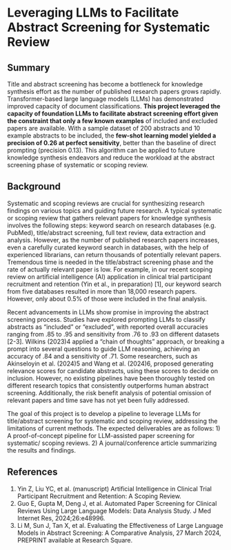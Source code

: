 # Leveraging LLMs to Facilitate Abstract Screening for Systematic Review

## Summary
Title and abstract screening has become a bottleneck for knowledge synthesis effort as the number of published research papers grows rapidly. Transformer-based large language models (LLMs) has demonstrated improved capacity of document classifications. **This project leveraged the capacity of foundation LLMs to facilitate abstract screening effort given the constraint that only a few known examples** of included and excluded papers are available. With a sample dataset of 200 abstracts and 10 example abstracts to be included, the **few-shot learning model yielded a precision of 0.26 at perfect sensitivity**, better than the baseline of direct prompting (precision 0.13). This algorithm can be applied to future knowledge synthesis endeavors and reduce the workload at the abstract screening phase of systematic or scoping review.


## Background

Systematic and scoping reviews are crucial for synthesizing research findings on various topics and guiding future research. A typical systematic or scoping review that gathers relevant papers for knowledge synthesis involves the following steps: keyword search on research databases (e.g. PubMed), title/abstract screening, full text review, data extraction and analysis. However, as the number of published research papers increases, even a carefully curated keyword search in databases, with the help of experienced librarians, can return thousands of potentially relevant papers. Tremendous time is needed in the title/abstract screening phase and the rate of actually relevant paper is low. For example, in our recent scoping review on artificial intelligence (AI) application in clinical trial participant recruitment and retention (Yin et al., in preparation) [1], our keyword search from five databases resulted in more than 18,000 research papers. However, only about 0.5% of those were included in the final analysis. 


Recent advancements in LLMs show promise in improving the abstract screening process. Studies have explored prompting LLMs to classify abstracts as “included” or “excluded”, with reported overall accuracies ranging from .85 to .95 and sensitivity from .76 to .93 on different datasets [2-3]. Wilkins (2023)4 applied a  “chain of thoughts” approach, or breaking a prompt into several questions to guide LLM reasoning, achieving an accuracy of .84 and a sensitivity of .71. Some researchers, such as Akinseloyin et al. (2024)5 and Wang et al. (2024)6, proposed generating relevance scores for candidate abstracts, using these scores to decide on inclusion. However, no existing pipelines have been thoroughly tested on different research topics that consistently outperforms human abstract screening. Additionally, the risk benefit analysis of potential omission of relevant papers and time save has not yet been fully addressed.


The goal of this project is to develop a pipeline to leverage LLMs for title/abstract screening for systematic and scoping review, addressing the limitations of current methods.  The expected deliverables are as follows: 1) A proof-of-concept pipeline for LLM-assisted paper screening for systematic/ scoping reviews. 2) A journal/conference article summarizing the results and findings.




## References

1. Yin Z, Liu YC, et al. (manuscript) Artificial Intelligence in Clinical Trial Participant Recruitment and Retention: A Scoping Review.
2. Guo E, Gupta M, Deng J, et al. Automated Paper Screening for Clinical Reviews Using Large Language Models: Data Analysis Study. J Med Internet Res, 2024;26:e48996.
3. Li M, Sun J, Tan X, et al. Evaluating the Effectiveness of Large Language Models in Abstract Screening: A Comparative Analysis, 27 March 2024, PREPRINT available at Research Square.
